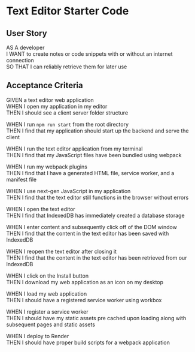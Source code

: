 # Text Editor Starter Code

## User Story
AS A developer  
I WANT to create notes or code snippets with or without an internet connection  
SO THAT I can reliably retrieve them for later use  

## Acceptance Criteria
GIVEN a text editor web application  
WHEN I open my application in my editor  
THEN I should see a client server folder structure  

WHEN I run `npm run start` from the root directory  
THEN I find that my application should start up the backend and serve the client  

WHEN I run the text editor application from my terminal  
THEN I find that my JavaScript files have been bundled using webpack  

WHEN I run my webpack plugins  
THEN I find that I have a generated HTML file, service worker, and a manifest file  

WHEN I use next-gen JavaScript in my application  
THEN I find that the text editor still functions in the browser without errors  

WHEN I open the text editor  
THEN I find that IndexedDB has immediately created a database storage  

WHEN I enter content and subsequently click off of the DOM window  
THEN I find that the content in the text editor has been saved with IndexedDB  

WHEN I reopen the text editor after closing it  
THEN I find that the content in the text editor has been retrieved from our IndexedDB  

WHEN I click on the Install button  
THEN I download my web application as an icon on my desktop  

WHEN I load my web application  
THEN I should have a registered service worker using workbox  

WHEN I register a service worker  
THEN I should have my static assets pre cached upon loading along with subsequent pages and static assets  

WHEN I deploy to Render  
THEN I should have proper build scripts for a webpack application  
